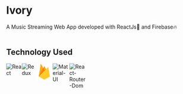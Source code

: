 # Ivory

A Music Streaming Web App developed with ReactJs🚀 and Firebase🔥
<br /><br />

## Technology Used

[<img title="React" align="left" alt="React" width="42px" height="42px" src="https://sujanbyanjankar.com.np/wp-content/uploads/2019/01/React.js_logo-512.png" />](https://reactjs.org/)
[<img title="Redux" align="left" alt="Redux" width="38px" src="https://static-00.iconduck.com/assets.00/redux-icon-512x486-1n8k02rk.png" />](https://redux.js.org/)
[<img title="Firebase" align="left" alt="Firebase" width="45px" src="https://raw.githubusercontent.com/github/explore/80688e429a7d4ef2fca1e82350fe8e3517d3494d/topics/firebase/firebase.png" />](https://firebase.google.com/)
[<img title="Material-UI" align="left" alt="Material-UI" width="45px" src="https://w7.pngwing.com/pngs/761/513/png-transparent-material-ui-logo-thumbnail.png" />](https://material-ui.com/)
[<img title="React-Router-Dom" align="left" alt="React-Router-Dom" width="45px" src="https://www.svgrepo.com/show/354262/react-router.svg" />](https://reactrouter.com/web/guides/quick-start)
